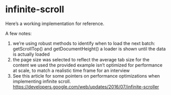 # infinite-scroll

Here’s a working implementation for reference.

A few notes:

1. we’re using robust methods to identify when to load the next batch: getScrollTop() and getDocumentHeight()
a loader is shown until the data is actually loaded
2. the page size was selected to reflect the average tab size for the content we used
the provided example isn’t optimized for performance at scale, to match a realistic time frame for an interview
3. See this article for some pointers on performance optimizations when implementing infinite scroll.
https://developers.google.com/web/updates/2016/07/infinite-scroller
